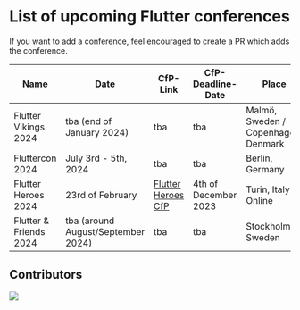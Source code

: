 # List of upcoming Flutter conferences

If you want to add a conference, feel encouraged to create a PR which adds the conference.


| Name                   | Date                                             | CfP-Link                                                                            | CfP-Deadline-Date                                | Place                                                                             |
| ---------------------- | ------------------------------------------------ | ----------------------------------------------------------------------------------- | ------------------------------------------------ | --------------------------------------------------------------------------------- |
| Flutter Vikings 2024   | tba (end of January 2024)                        | tba                                                                                 | tba                                              | Malmö, Sweden / Copenhagen, Denmark                                               |
| Fluttercon 2024        | July 3rd - 5th, 2024                             | tba                                                                                 | tba                                              | Berlin, Germany                                                                   |
| Flutter Heroes 2024    | 23rd of February                                 | [Flutter Heroes CfP](https://papers.synesthesia.it/flutter-heroes-2024/cfp)         | 4th of December 2023                             | Turin, Italy & Online                                                             |
| Flutter & Friends 2024 | tba (around August/September 2024)               | tba                                                                                 | tba                                              | Stockholm, Sweden                                                                 |


## Contributors

<a href="https://github.com/m-theis/flutter_conferences/graphs/contributors">
  <img src="https://contrib.rocks/image?repo=m-theis/flutter_conferences" />
</a>
